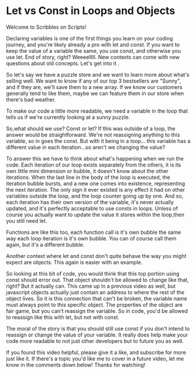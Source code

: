 # Let vs Const in Loops and Objects

Welcome to Scribbles on Scripts!

Declaring variables is one of the first things you learn on your coding journey, and you're likely already a pro with let and const. 
If you want to keep the value of a variable the same, you use const, and otherwise you use let. End of story, right? Weeeelllll. 
New contexts can come with new questions about old concepts. Let's get into it .

So let's say we have a puzzle store and we want to learn more about what's selling well. We want to know if any of our top 3 bestsellers are "Sunny", and if they are, we'll save them to a new array. If we know our customers generally tend to like them, maybe we can feature them in our store when there's bad weather. 

To make our code a little more readable, we need a variable in the loop that tells us if  we're currently looking at a sunny puzzle. 

So,what should we use? Const or let? If this was outside of a loop, the answer would be straightforward.  We're not reassigning anything to this variable, so in goes the const. But with it being in a loop… this variable has a different value in each iteration…so aren't we changing the value? 

 To answer this we have to think about what's happening when we run the code. Each iteration of our loop exists separately from the others, it is its own little mini dimension or bubble, it doesn't know about the other iterations. When the last line in the body of the loop is executed, the iteration bubble bursts, and a new one comes into existence, representing the next iteration. The only sign it ever existed is any effect it had on other variables outside the loop, and the loop counter going up by one. And so, each iteration has their own version of the variable, it's never actually updated, and it's perfectly acceptable to use consts in loops. Unless of course you actually want to update the value it stores within the loop,then you still need let. 

Functions are like this too, each function call is it's own bubble the same way each loop iteration is it's own bubble. You can of course call them again, but it's a different bubble.

Another context where let and const don't quite behave the way you might expect are objects. This again is easier with an example. 

So looking at this bit of code, you would think that this top portion using const should error out. That object shouldn't be allowed to change like that, right? But it actually can. This came up in a previous video as well, but javascript objects actually just contain an address to where the rest of the object lives. So it is this connection that can't be broken, the variable name must always point to this specific object. The properties of the object are fair game, but you can't reassign the variable. So in code, you'd be allowed to reassign like this with let, but not with const. 

The moral of the story is that you should still use const if you don't intend to reassign or change the value of your variable. It really does help make your code more readable to not just other developers but to future you as well. 

If you found this video helpful, please give it a like, and subscribe for more just like it. If there's a topic you'd like me to cover in a future video, let me know in the comments down below! Thanks for watching! 





